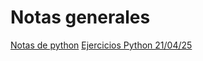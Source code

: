 # Notas generales

[Notas de python](mod1_python/w1_tl_notes.md)
[Ejercicios Python 21/04/25](mod1_python/w1_project)

